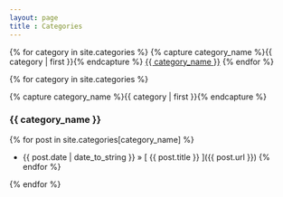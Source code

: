 ```yaml
---
layout: page
title : Categories
---
```


<p>
{% for category in site.categories %}
{% capture category_name %}{{ category | first }}{% endcapture %}
<a href = "#{{ category_name }}" class ="tagbox">{{ category_name }}</a>
{% endfor %}
</p>

{% for category in site.categories %}

{% capture category_name %}{{ category | first }}{% endcapture %}

<h3 id="{{ category_name }}">{{ category_name }} </h3>
   
{% for post in site.categories[category_name] %}
 * {{ post.date | date_to_string }} &raquo; [ {{ post.title }} ]({{ post.url }})
{% endfor %}

{% endfor %}
